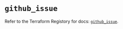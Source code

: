 # `github_issue`

Refer to the Terraform Registory for docs: [`github_issue`](https://registry.terraform.io/providers/integrations/github/5.34.0/docs/resources/issue).
